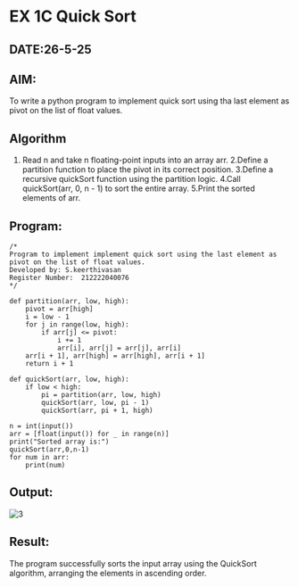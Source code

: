 # EX 1C Quick Sort
## DATE:26-5-25
## AIM:
To write a python program to implement quick sort using tha last element as pivot on the list of float values.

## Algorithm
1. Read n and take n floating-point inputs into an array arr.
2.Define a partition function to place the pivot in its correct position.
3.Define a recursive quickSort function using the partition logic.
4.Call quickSort(arr, 0, n - 1) to sort the entire array.
5.Print the sorted elements of arr.

## Program:
```
/*
Program to implement implement quick sort using the last element as pivot on the list of float values.
Developed by: S.keerthivasan
Register Number:  212222040076
*/
```
```
def partition(arr, low, high):
    pivot = arr[high]
    i = low - 1
    for j in range(low, high):
        if arr[j] <= pivot:
            i += 1
            arr[i], arr[j] = arr[j], arr[i]
    arr[i + 1], arr[high] = arr[high], arr[i + 1]
    return i + 1

def quickSort(arr, low, high):
    if low < high:
        pi = partition(arr, low, high)
        quickSort(arr, low, pi - 1)
        quickSort(arr, pi + 1, high)

n = int(input())
arr = [float(input()) for _ in range(n)]
print("Sorted array is:")
quickSort(arr,0,n-1)
for num in arr:
    print(num)
```

## Output:

![3](https://github.com/user-attachments/assets/7044f18f-fb4c-4772-90d5-c02572c1116a)


## Result:
The program successfully sorts the input array using the QuickSort algorithm, arranging the elements in ascending order.
